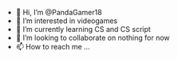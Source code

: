 - 👋 Hi, I’m @PandaGamer18
- 👀 I’m interested in videogames
- 🌱 I’m currently learning CS and CS script
- 💞️ I’m looking to collaborate on nothing for now
- 📫 How to reach me ...

<!---
PandaGamer18/PandaGamer18 is a ✨ special ✨ repository because its `README.md` (this file) appears on your GitHub profile.
You can click the Preview link to take a look at your changes.
--->
